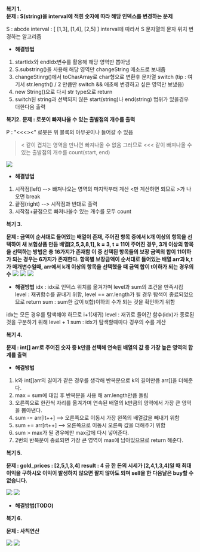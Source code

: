 **복기 1.**
<br />
**문제 : S(string)을 interval에 적힌 숫자에 따라 해당 인덱스를 변경하는 문제**

S : abcde
interval : [ [1,3], [1,4], [2,5] ]
interval에 따라서 S 문자열의 문자 위치 변경하는 알고리즘

- **해결방법**
1. startIdx와 endIdx변수를 활용해 해당 영역만 뽑아냄
2. S.substring()을 사용해 해당 영역만 changeString 메소드로 보내줌
3. changeStinrg()에서 toCharArray로 char형으로 변환후 문자열 switch (tip : 여기서 str.length() / 2 만큼만 switch && 애초에 변경하고 싶은 영역만 보냈음)
4. new String()으로 다시 str type으로 return
5. switch된 string과 선택되지 않은 start(string)나 end(string) 범위가 있을경우 더한다음 출력

**복기2.**
**문제 : 로봇이 빠져나올 수 있는 출발점의 개수를 출력**

P : "<<<><"
로봇은 위 블록의 아무곳이나 들어갈 수 있음
>< 같이 겹치는 영역을 만나면 빠져나올 수 없음
그러므로 <<< 같이 빠져나올 수 있는 출발점의 개수를 count(start, end)
<img src="https://user-images.githubusercontent.com/77228818/158925626-db83fbcf-5077-4e03-ae8d-a63ba712ce3d.png" />

- **해결방법**
1. 시작점(left) --> 빠져나오는 영역의 마지막부터 계산 <만 계산하면 되므로 >가 나오면 break
2. 끝점(right) --> 시작점과 반대로 출력
3. 시작점+끝점으로 빠져나올수 있는 개수를 모두 count

**복기 3.**

**문제 : 금액이 순서대로 들어있는 배열이 존재, 주어진 항목 중에서 k개 이상의 항목을 선택하여 새 보험상품 만듬
배열[2,5,3,8,1], k = 3, t = 11이 주어진 경우, 3개 이상의 항목을 선택하는 방법은 총 16가지가 존재함
이 중 선택된 항목들의 보장 금액의 합이 11이하가 되는 경우는 6가지가 존재한다.
항목별 보장금액이 순서대로 들어있는 배열 arr과 k,t가 매개변수일때, arr에서 k개 이상의 항목을 선택했을 때 금액 합이 t이하가 되는 경우의 수** 
<img src="https://user-images.githubusercontent.com/77228818/158925634-faba9c66-5387-4f37-a5d1-4a8c5f9575e8.png" />
<img src="https://user-images.githubusercontent.com/77228818/158926597-5191691c-3a57-4a82-8229-3e8b3725e4f8.png" />
<img src="https://user-images.githubusercontent.com/77228818/158925643-33ede8c9-96d1-4388-94a2-978996c22d9b.png" />

- **해결방법**
idx : idx로 인덱스 위치를 옮겨가며 level과 sum의 조건을 만족시킴
level : 재귀함수를 끝내기 위함, level == arr.length가 될 경우 탐색이 종료되었으므로 return
sum : sum한 값이 t(합)이하의 수가 되는 것을 확인하기 위함

idx는 모든 경우를 탐색해야 하므로 i+1(재귀)
level : 재귀로 들어간 함수(idx)가 종료된것을 구분하기 위해 level + 1
sum : idx가 탐색할때마다 경우의 수를 계산

**복기 4.**

**문제 : int[] arr로 주어진 숫자 중 k만큼 선택해 연속된 배열의 값 중 가장 높은 영역의 합계를 출력**

- **해결방법**
1. k와 int[]arr의 길이가 같은 경우를 생각해 반복문으로 k의 길이만큼 arr[]을 더해준다.
2. max = sum에 대입 후 반복문을 사용 해 arr.length만큼 돌림
3. 오른쪽으로 한칸씩 자리를 옮겨가며 연속된 배열의 k만큼의 영역에서 가장 큰 영역을 뽑아낸다.
4. sum -= arr[lt++] --> 오른쪽으로 이동시 가장 왼쪽의 배열값을 빼내기 위함
5. sum += arr[rt++] --> 오른쪽으로 이동시 오른쪽 값을 더해주기 위함
6. sum > max가 될 경우에만 max값에 다시 넣어준다.
7. 2번의 반복문이 종료되면 가장 큰 영역이 max에 남아있으므로 return 해준다.

**복기 5.**

**문제 :
gold_prices : [2,5,1,3,4]
result : 4
금 한 돈의 시세가 [2,4,1,3,4]일 때 최대 이익을 구하시오
이익이 발생하지 않으면 팔지 않아도 되며 sell을 한 다음날은 buy할 수 없습니다.**

<img src ="https://user-images.githubusercontent.com/77228818/158925648-20e08570-f70f-4d5f-bb04-f35d3529abe4.png" />
<img src ="https://user-images.githubusercontent.com/77228818/158925649-ce707c1f-0b22-4166-bde8-08c19a2e4b5e.png" />

- **해결방법(TODO)**

**복기 6.**

**문제 : 사칙연산**

<img src="https://user-images.githubusercontent.com/77228818/158925651-dae077a8-f606-4d2a-beff-5961f0e8d4ed.png" />
<img src="https://user-images.githubusercontent.com/77228818/158925654-5a384669-4d02-4cf0-8452-4357cfe72c7c.png" />

